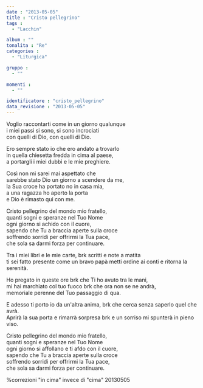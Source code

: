 ```yaml
---
date : "2013-05-05"
title : "Cristo pellegrino"
tags : 
  - "Lacchin"

album : ""
tonalita : "Re"
categories : 
  - "Liturgica"

gruppo : 
  - ""

momenti : 
  - ""

identificatore : "cristo_pellegrino"
data_revisione : "2013-05-05"
---
```

  
  
Voglio raccontarti come in un giorno qualunque   
i miei passi si sono, si sono incrociati   
con quelli di Dio, con quelli di Dio.   
  
  
  
Ero sempre stato io che ero andato a trovarlo   
in quella chiesetta fredda in cima al paese,   
a portargli i miei dubbi e le mie preghiere.    
  
  
Così non mi sarei mai aspettato che  
sarebbe stato Dio un giorno a scendere da me,   
la Sua croce ha portato no in casa mia,   
a una ragazza ho aperto la porta  
e Dio è rimasto qui con me.  
  
  
Cristo pellegrino del mondo mio fratello,   
quanti sogni e speranze nel Tuo Nome  
ogni giorno si achido con il cuore,   
sapendo che Tu a braccia aperte sulla croce  
soffrendo sorridi per offrirmi la Tua pace,  
che sola sa darmi forza per continuare.   
  
  
  
Tra i miei libri e le mie carte, brk scritti e note a matita   
ti sei fatto presente come un bravo papà metti ordine ai conti e ritorna la serenità.  
   
  
  
 Ho pregato in queste ore brk che Ti ho avuto tra le mani,   
mi hai marchiato col tuo fuoco brk che ora non se ne andrà,  
memoriale perenne del Tuo passaggio di qua.   
   
  
  
E adesso ti porto io da un'altra anima, brk che cerca senza saperlo quel che avrà.   
Aprirà la sua porta e rimarrà sorpresa brk e un sorriso mi spunterà in pieno viso.  
  
  
  
Cristo pellegrino del mondo mio fratello,   
quanti sogni e speranze nel Tuo Nome  
ogni giorno si affollano e ti afdo con il cuore,   
sapendo che Tu a braccia aperte sulla croce  
soffrendo sorridi per offrirmi la Tua pace,  
che sola sa darmi forza per continuare.   
  
  
  
%correzioni "in cima" invece di "cima" 20130505